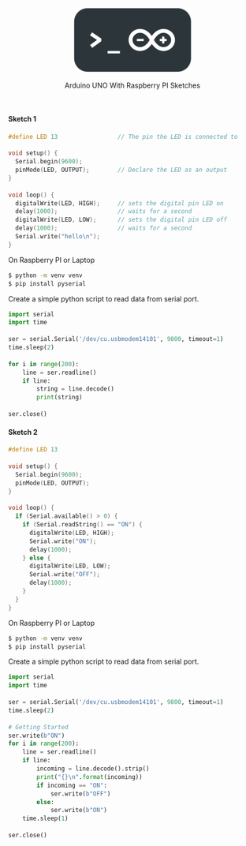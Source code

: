 <p align="center">
    <img src="https://raw.githubusercontent.com/Clivern/Uno/main/assets/logo.png?v=0.1.0" width="240" />
    <p align="center">Arduino UNO With Raspberry PI Sketches</p>
</p>
<br/>

#### Sketch 1

```cpp
#define LED 13                 // The pin the LED is connected to

void setup() {
  Serial.begin(9600);
  pinMode(LED, OUTPUT);        // Declare the LED as an output
}

void loop() {
  digitalWrite(LED, HIGH);     // sets the digital pin LED on
  delay(1000);                 // waits for a second
  digitalWrite(LED, LOW);      // sets the digital pin LED off
  delay(1000);                 // waits for a second
  Serial.write("hello\n");
}
```

On Raspberry PI or Laptop 

```bash
$ python -m venv venv
$ pip install pyserial
```

Create a simple python script to read data from serial port.

```python
import serial
import time

ser = serial.Serial('/dev/cu.usbmodem14101', 9800, timeout=1)
time.sleep(2)

for i in range(200):
    line = ser.readline()
    if line:
        string = line.decode()
        print(string)

ser.close()
```

#### Sketch 2

```cpp
#define LED 13

void setup() {
  Serial.begin(9600);
  pinMode(LED, OUTPUT);
}

void loop() {
  if (Serial.available() > 0) {
    if (Serial.readString() == "ON") {
      digitalWrite(LED, HIGH);
      Serial.write("ON");
      delay(1000);
    } else {
      digitalWrite(LED, LOW);
      Serial.write("OFF");
      delay(1000);
    }
  }
}
```

On Raspberry PI or Laptop

```bash
$ python -m venv venv
$ pip install pyserial
```

Create a simple python script to read data from serial port.

```python
import serial
import time

ser = serial.Serial('/dev/cu.usbmodem14101', 9800, timeout=1)
time.sleep(2)

# Getting Started
ser.write(b"ON")
for i in range(200):
    line = ser.readline()
    if line:
        incoming = line.decode().strip()
        print("{}\n".format(incoming))
        if incoming == "ON":
            ser.write(b"OFF")
        else:
            ser.write(b"ON")
    time.sleep(1)

ser.close()
```
